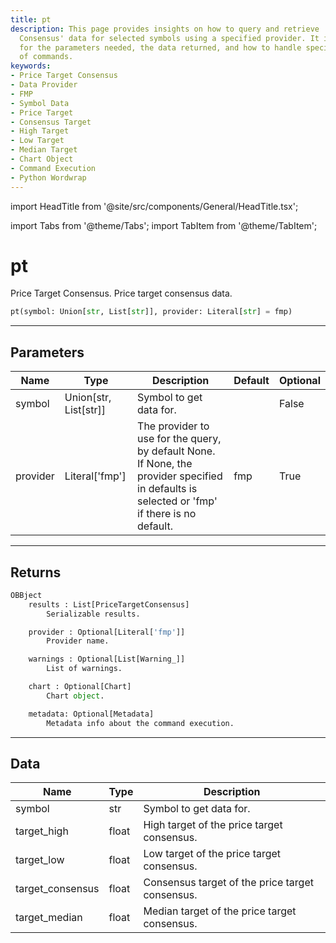 ```yaml
---
title: pt
description: This page provides insights on how to query and retrieve 'Price Target
  Consensus' data for selected symbols using a specified provider. It includes explanations
  for the parameters needed, the data returned, and how to handle specific sequences
  of commands.
keywords:
- Price Target Consensus
- Data Provider
- FMP
- Symbol Data
- Price Target
- Consensus Target
- High Target
- Low Target
- Median Target
- Chart Object
- Command Execution
- Python Wordwrap
---
```


import HeadTitle from '@site/src/components/General/HeadTitle.tsx';

<HeadTitle title="pt - Fa - Reference | OpenBB Platform Docs" />

import Tabs from '@theme/Tabs';
import TabItem from '@theme/TabItem';

# pt

Price Target Consensus. Price target consensus data.

```python wordwrap
pt(symbol: Union[str, List[str]], provider: Literal[str] = fmp)
```

---

## Parameters

<Tabs>
<TabItem value="standard" label="Standard">

| Name | Type | Description | Default | Optional |
| ---- | ---- | ----------- | ------- | -------- |
| symbol | Union[str, List[str]] | Symbol to get data for. |  | False |
| provider | Literal['fmp'] | The provider to use for the query, by default None. If None, the provider specified in defaults is selected or 'fmp' if there is no default. | fmp | True |
</TabItem>

</Tabs>

---

## Returns

```python wordwrap
OBBject
    results : List[PriceTargetConsensus]
        Serializable results.

    provider : Optional[Literal['fmp']]
        Provider name.

    warnings : Optional[List[Warning_]]
        List of warnings.

    chart : Optional[Chart]
        Chart object.

    metadata: Optional[Metadata]
        Metadata info about the command execution.
```

---

## Data

<Tabs>
<TabItem value="standard" label="Standard">

| Name | Type | Description |
| ---- | ---- | ----------- |
| symbol | str | Symbol to get data for. |
| target_high | float | High target of the price target consensus. |
| target_low | float | Low target of the price target consensus. |
| target_consensus | float | Consensus target of the price target consensus. |
| target_median | float | Median target of the price target consensus. |
</TabItem>

</Tabs>

